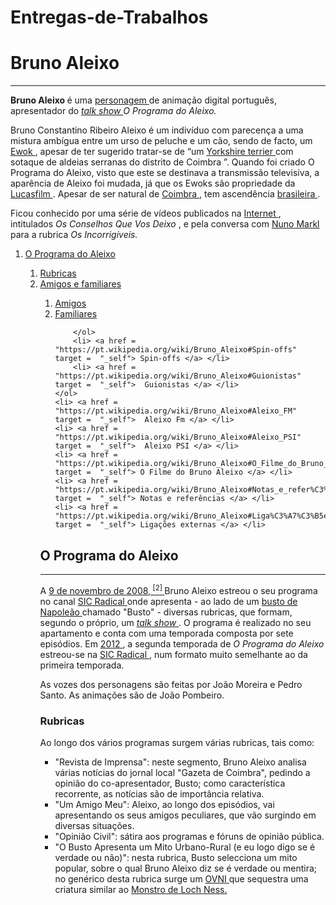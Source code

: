 # Entregas-de-Trabalhos
<html>
    <head> <title> Bruno Aleixo </title> </head>
<body>
<h1> Bruno Aleixo </h1>
<hr/> 
<p> <strong> Bruno Aleixo </strong> é uma <a href = "https://pt.wikipedia.org/wiki/Personagem" target =  "_self"> personagem </a> de animação digital português, apresentador do <em> <a href = "https://pt.wikipedia.org/wiki/Talk_show" target =  "_self"> talk show </a> </em> <em> O Programa do Aleixo.  </em> </p>

<p> Bruno Constantino Ribeiro Aleixo é um indivíduo com parecença a uma mistura ambígua entre um urso de peluche e um cão, sendo de facto, um <a href = "https://pt.wikipedia.org/wiki/Ewoks" target =  "_self"> Ewok </a>, apesar de ter sugerido tratar-se de “um <a href = "https://pt.wikipedia.org/wiki/Yorkshire_terrier" target =  "_self"> Yorkshire terrier </a> com sotaque de aldeias serranas do distrito de Coimbra ”. Quando foi criado O Programa do Aleixo, visto que este se destinava a transmissão televisiva, a aparência de Aleixo foi mudada, já que os Ewoks são propriedade da <a href = "https://pt.wikipedia.org/wiki/Lucasfilm" target =  "_self"> Lucasfilm </a>. Apesar de ser natural de <a href = "https://pt.wikipedia.org/wiki/Coimbra" target =  "_self"> Coimbra </a>, tem ascendência <a href = "https://pt.wikipedia.org/wiki/Brasil" target =  "_self"> brasileira </a> . </p>  

<p> Ficou conhecido por uma série de vídeos publicados na <a href = "https://pt.wikipedia.org/wiki/Internet" target =  "_self"> Internet </a>, intitulados <em> Os Conselhos Que Vos Deixo </em>, e pela conversa com  <a href = "https://pt.wikipedia.org/wiki/Nuno_Markl" target =  "_self">  Nuno Markl </a> para a rubrica <em> Os Incorrigíveis. </em> </p>

<ol>
	<li> <a href = "https://pt.wikipedia.org/wiki/Bruno_Aleixo#O_Programa_do_Aleixo" target =  "_self"> O Programa do Aleixo </a> </li> 
	<ol> 
		<li> <a href = "https://pt.wikipedia.org/wiki/Bruno_Aleixo#Rubricas" target =  "_self"> Rubricas </a> </li>
		<li> <a href = "https://pt.wikipedia.org/wiki/Bruno_Aleixo#Amigos_e_familiares" target =  "_self"> Amigos e familiares </a> </li> 
		<ol>
			<li> <a href = "https://pt.wikipedia.org/wiki/Bruno_Aleixo#Amigos" target =  "_self">  Amigos </a> </li>
			<li> <a href = "https://pt.wikipedia.org/wiki/Bruno_Aleixo#Familiares" target =  "_self"> Familiares </a> </li>

		</ol>
	 	<li> <a href = "https://pt.wikipedia.org/wiki/Bruno_Aleixo#Spin-offs" target =  "_self"> Spin-offs </a> </li>
	 	<li> <a href = "https://pt.wikipedia.org/wiki/Bruno_Aleixo#Guionistas" target =  "_self">  Guionistas </a> </li>
	</ol>
	<li> <a href = "https://pt.wikipedia.org/wiki/Bruno_Aleixo#Aleixo_FM" target =  "_self">  Aleixo Fm </a> </li>
	<li> <a href = "https://pt.wikipedia.org/wiki/Bruno_Aleixo#Aleixo_PSI" target =  "_self">  Aleixo PSI </a> </li>
	<li> <a href = "https://pt.wikipedia.org/wiki/Bruno_Aleixo#O_Filme_do_Bruno_Aleixo" target =  "_self"> O Filme do Bruno Aleixo </a> </li>
	<li> <a href = "https://pt.wikipedia.org/wiki/Bruno_Aleixo#Notas_e_refer%C3%AAncias" target =  "_self"> Notas e referências </a> </li>
	<li> <a href = "https://pt.wikipedia.org/wiki/Bruno_Aleixo#Liga%C3%A7%C3%B5es_externas" target =  "_self"> Ligações externas </a> </li>
</ol>


<h2> O Programa do Aleixo </h2> 
<hr/> 

<p> 
A <a href = "https://pt.wikipedia.org/wiki/9_de_novembro" target =  "_self">  9 de novembro de 2008,<sup> [2] </sup> </a> Bruno Aleixo estreou o seu programa no canal <a href = "https://pt.wikipedia.org/wiki/SIC_Radical" target =  "_self">  SIC Radical </a> onde apresenta - ao lado de um <a href = "https://pt.wikipedia.org/wiki/Busto" target =  "_self">  busto de <a href = "https://pt.wikipedia.org/wiki/Napole%C3%A3o" target =  "_self">  Napoleão </a> chamado "Busto" - diversas rubricas, que formam, segundo o próprio, um <em> <a href = "https://pt.wikipedia.org/wiki/Talk_show" target =  "_self"> talk show </a> </em>. O programa é realizado no seu apartamento e conta com uma temporada composta por sete episódios. Em <a href = "https://pt.wikipedia.org/wiki/2012" target =  "_self"> 2012 </a>, a segunda temporada de <em> O Programa do Aleixo </em> estreou-se na <a href = "https://pt.wikipedia.org/wiki/SIC_Radical" target =  "_self">  SIC Radical </a>, num formato muito semelhante ao da primeira temporada.
</p>

<p> As vozes dos personagens são feitas por João Moreira e Pedro Santo. As animações são de João Pombeiro. </p>

<h3> Rubricas </h3>
<p> 
Ao longo dos vários programas surgem várias rubricas, tais como:
</p>

<ul> 
<li> "Revista de Imprensa": neste segmento, Bruno Aleixo analisa várias notícias do jornal local "Gazeta de Coimbra", pedindo a opinião do co-apresentador, Busto; como característica recorrente, as notícias são de importância relativa. </li>

<li> "Um Amigo Meu": Aleixo, ao longo dos episódios, vai apresentando os seus amigos peculiares, que vão surgindo em diversas situações. </li> 

<li> "Opinião Civil": sátira aos programas e fóruns de opinião pública. </li>

<li> "O Busto Apresenta um Mito Urbano-Rural (e eu logo digo se é verdade ou não)": nesta rubrica, Busto selecciona um mito popular, sobre o qual Bruno Aleixo diz se é verdade ou mentira; no genérico desta rubrica surge um <a href = "https://pt.wikipedia.org/wiki/OVNI" target =  "_self">  OVNI </a> que sequestra uma criatura similar ao <a href = "https://pt.wikipedia.org/wiki/Monstro_do_lago_Ness" target =  "_self"> Monstro de Loch Ness. </a> </li> 
</ul>
